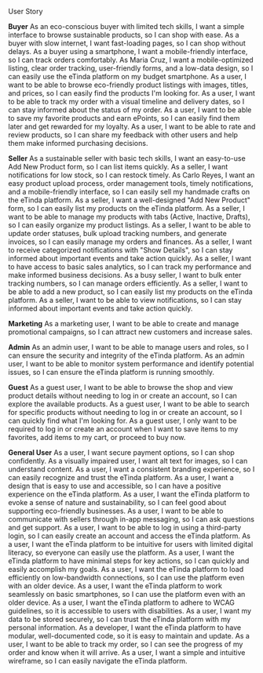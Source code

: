 User Story

**Buyer**
As an eco-conscious buyer with limited tech skills, I want a simple interface to browse sustainable products, so I can shop with ease.
As a buyer with slow internet, I want fast-loading pages, so I can shop without delays.
As a buyer using a smartphone, I want a mobile-friendly interface, so I can track orders comfortably.
As Maria Cruz, I want a mobile-optimized listing, clear order tracking, user-friendly forms, and a low-data design, so I can easily use the eTinda platform on my budget smartphone.
As a user, I want to be able to browse eco-friendly product listings with images, titles, and prices, so I can easily find the products I'm looking for.
As a user, I want to be able to track my order with a visual timeline and delivery dates, so I can stay informed about the status of my order.
As a user, I want to be able to save my favorite products and earn ePoints, so I can easily find them later and get rewarded for my loyalty.
As a user, I want to be able to rate and review products, so I can share my feedback with other users and help them make informed purchasing decisions.

**Seller**
As a sustainable seller with basic tech skills, I want an easy-to-use Add New Product form, so I can list items quickly.
As a seller, I want notifications for low stock, so I can restock timely.
As Carlo Reyes, I want an easy product upload process, order management tools, timely notifications, and a mobile-friendly interface, so I can easily sell my handmade crafts on the eTinda platform.
As a seller, I want a well-designed "Add New Product" form, so I can easily list my products on the eTinda platform.
As a seller, I want to be able to manage my products with tabs (Active, Inactive, Drafts), so I can easily organize my product listings.
As a seller, I want to be able to update order statuses, bulk upload tracking numbers, and generate invoices, so I can easily manage my orders and finances.
As a seller, I want to receive categorized notifications with "Show Details", so I can stay informed about important events and take action quickly.
As a seller, I want to have access to basic sales analytics, so I can track my performance and make informed business decisions.
As a busy seller, I want to bulk enter tracking numbers, so I can manage orders efficiently.
As a seller, I want to be able to add a new product, so I can easily list my products on the eTinda platform.
As a seller, I want to be able to view notifications, so I can stay informed about important events and take action quickly.

**Marketing**
As a marketing user, I want to be able to create and manage promotional campaigns, so I can attract new customers and increase sales.

**Admin**
As an admin user, I want to be able to manage users and roles, so I can ensure the security and integrity of the eTinda platform.
As an admin user, I want to be able to monitor system performance and identify potential issues, so I can ensure the eTinda platform is running smoothly.

**Guest**
As a guest user, I want to be able to browse the shop and view product details without needing to log in or create an account, so I can explore the available products.
As a guest user, I want to be able to search for specific products without needing to log in or create an account, so I can quickly find what I'm looking for.
As a guest user, I only want to be required to log in or create an account when I want to save items to my favorites, add items to my cart, or proceed to buy now.

**General User**
As a user, I want secure payment options, so I can shop confidently.
As a visually impaired user, I want alt text for images, so I can understand content.
As a user, I want a consistent branding experience, so I can easily recognize and trust the eTinda platform.
As a user, I want a design that is easy to use and accessible, so I can have a positive experience on the eTinda platform.
As a user, I want the eTinda platform to evoke a sense of nature and sustainability, so I can feel good about supporting eco-friendly businesses.
As a user, I want to be able to communicate with sellers through in-app messaging, so I can ask questions and get support.
As a user, I want to be able to log in using a third-party login, so I can easily create an account and access the eTinda platform.
As a user, I want the eTinda platform to be intuitive for users with limited digital literacy, so everyone can easily use the platform.
As a user, I want the eTinda platform to have minimal steps for key actions, so I can quickly and easily accomplish my goals.
As a user, I want the eTinda platform to load efficiently on low-bandwidth connections, so I can use the platform even with an older device.
As a user, I want the eTinda platform to work seamlessly on basic smartphones, so I can use the platform even with an older device.
As a user, I want the eTinda platform to adhere to WCAG guidelines, so it is accessible to users with disabilities.
As a user, I want my data to be stored securely, so I can trust the eTinda platform with my personal information.
As a developer, I want the eTinda platform to have modular, well-documented code, so it is easy to maintain and update.
As a user, I want to be able to track my order, so I can see the progress of my order and know when it will arrive.
As a user, I want a simple and intuitive wireframe, so I can easily navigate the eTinda platform.

